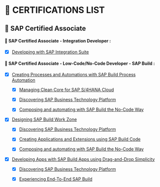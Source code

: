 # 🌸 CERTIFICATIONS LIST

## 🌸 SAP Certified Associate

#### 💮 SAP Certified Associate - Integration Developer :

- [x] [Developing with SAP Integration Suite](https://learning.sap.com/learning-journeys/developing-with-sap-integration-suite)

#### 💮 SAP Certified Associate - Low-Code/No-Code Developer - SAP Build :

- [x] [Creating Processes and Automations with SAP Build Process Automation](https://learning.sap.com/learning-journeys/create-processes-and-automations-with-sap-build-process-automation)

  - [x] [Managing Clean Core for SAP S/4HANA Cloud](https://learning.sap.com/learning-journeys/managing-clean-core-for-sap-s-4hana-cloud)

  - [x] [Discovering SAP Business Technology Platform](https://learning.sap.com/learning-journeys/discover-sap-business-technology-platform)

  - [x] [Composing and automating with SAP Build the No-Code Way](https://learning.sap.com/learning-journeys/compose-and-automate-with-sap-build-the-no-code-way)

- [x] [Designing SAP Build Work Zone](https://learning.sap.com/learning-journeys/designing-sap-build-work-zone)

  - [x] [Discovering SAP Business Technology Platform](https://learning.sap.com/learning-journeys/discover-sap-business-technology-platform)

  - [x] [Creating Applications and Extensions using SAP Build Code](https://learning.sap.com/learning-journeys/creating-applications-and-extensions-using-sap-build-code)

  - [x] [Composing and automating with SAP Build the No-Code Way](https://learning.sap.com/learning-journeys/compose-and-automate-with-sap-build-the-no-code-way)

- [x] [Developing Apps with SAP Build Apps using Drag-and-Drop Simplicity](https://learning.sap.com/learning-journeys/develop-apps-with-sap-build-apps-using-drag-and-drop-simplicity)

  - [x] [Discovering SAP Business Technology Platform](https://learning.sap.com/learning-journeys/discover-sap-business-technology-platform)

  - [x] [Experiencing End-To-End SAP Build](https://learning.sap.com/learning-journeys/experiencing-end-to-end-sap-build)
